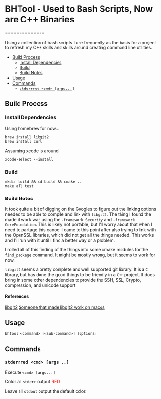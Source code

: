 # BHTool - Used to Bash Scripts, Now are C++ Binaries <!-- omit in toc -->
==============

Using a collection of bash scripts I use frequently as the basis for a project to refresh my C++ skills and skills around creating command line utilities.


- [Build Process](#build-process)
  - [Install Dependencies](#install-dependencies)
  - [Build](#build)
  - [Build Notes](#build-notes)
- [Usage](#usage)
- [Commands](#commands)
  - [`stderrred <cmd> [args...]`](#stderrred-cmd-args)


## Build Process

### Install Dependencies

Using homebrew for now...

```shell
brew install libgit2
brew install curl
```

Assuming xcode is around

```shell
xcode-select --install
```

### Build

```shell
mkdir build && cd build && cmake ..
make all test
```

### Build Notes

It took quite a bit of digging on the Googles to figure out the linking options needed to be able to compile and link with `libgit2`. The thing I found the made it work was using the `-framework Security` and `-framework CoreFoundation`. This is likely not portable, but I'll worry about that when I need to partage this canoe. I came to this point after also trying to link with the OpenSSL libraries, which did not get all the things needed. This works and I'll run with it until I find a better way or a problem.

I rolled all of this finding of the things into some cmake modules for the `find_package` command. It might be mostly wrong, but it seems to work for now.

`libgit2` seems a pretty complete and well supported git library. It is a `C` library, but has done the good things to be friendly in a `C++` project. It does bring in some other dependencies to provide the SSH, SSL, Crypto, compression, and unicode support

#### References <!-- omit in toc -->

[libgit2](https://libgit2.org/)
[Someone that made libgit2 work on macos](https://bvisness.me/libgit2/)

## Usage

```
bhtool <command> [<sub-command>] [options]
```

## Commands

### `stderrred <cmd> [args...]`

Execute `<cmd> [args...]`

Color all `stderr` output <span style="color:red">RED</span>.

Leave all `stdout` output the default color.



